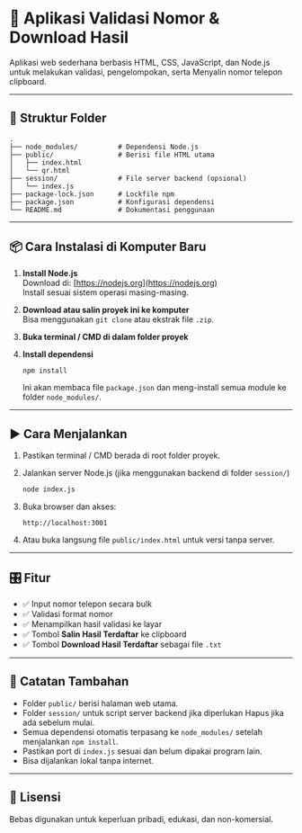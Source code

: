 
# 📱 Aplikasi Validasi Nomor & Download Hasil

Aplikasi web sederhana berbasis HTML, CSS, JavaScript, dan Node.js untuk melakukan validasi, pengelompokan, serta Menyalin nomor telepon clipboard.

---

## 📁 Struktur Folder

```
.
├── node_modules/          # Dependensi Node.js
├── public/                # Berisi file HTML utama
│   ├── index.html
│   └── qr.html
├── session/               # File server backend (opsional)
│   └── index.js
├── package-lock.json      # Lockfile npm
├── package.json           # Konfigurasi dependensi
└── README.md              # Dokumentasi penggunaan
```

---

## 📦 Cara Instalasi di Komputer Baru

1. **Install Node.js**  
   Download di: [https://nodejs.org](https://nodejs.org)  
   Install sesuai sistem operasi masing-masing.

2. **Download atau salin proyek ini ke komputer**  
   Bisa menggunakan `git clone` atau ekstrak file `.zip`.

3. **Buka terminal / CMD di dalam folder proyek**

4. **Install dependensi**
   ```bash
   npm install
   ```
   Ini akan membaca file `package.json` dan meng-install semua module ke folder `node_modules/`.

---

## ▶️ Cara Menjalankan

1. Pastikan terminal / CMD berada di root folder proyek.

2. Jalankan server Node.js (jika menggunakan backend di folder `session/`)
   ```bash
   node index.js
   ```

3. Buka browser dan akses:
   ```
   http://localhost:3001
   ```

4. Atau buka langsung file `public/index.html` untuk versi tanpa server.

---

## 🎛️ Fitur

- ✅ Input nomor telepon secara bulk  
- ✅ Validasi format nomor  
- ✅ Menampilkan hasil validasi ke layar  
- ✅ Tombol **Salin Hasil Terdaftar** ke clipboard  
- ✅ Tombol **Download Hasil Terdaftar** sebagai file `.txt`

---

## 📌 Catatan Tambahan

- Folder `public/` berisi halaman web utama.
- Folder `session/` untuk script server backend jika diperlukan Hapus jika ada sebelum mulai.
- Semua dependensi otomatis terpasang ke `node_modules/` setelah menjalankan `npm install`.
- Pastikan port di `index.js` sesuai dan belum dipakai program lain.
- Bisa dijalankan lokal tanpa internet.

---

## 📜 Lisensi

Bebas digunakan untuk keperluan pribadi, edukasi, dan non-komersial.
